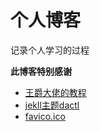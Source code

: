 # 个人博客
记录个人学习的过程

**此博客特别感谢**

* [王爵大佬的教程](https://www.youtube.com/channel/UCmlhPmTdqYhRWwWZWSIBwGw)
* [jekll主题dactl](http://melangue.github.io/dactl)
* [favico.ico]( http://iconfont.cn/collections/detail?spm=a313x.7781069.1998910419.d9df05512&cid=11179)